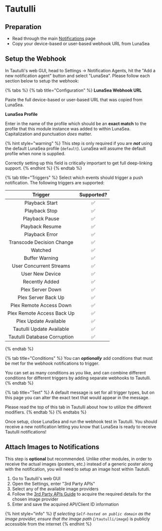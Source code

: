 # Tautulli

## Preparation

* Read through the main [Notifications](broken-reference) page
* Copy your device-based or user-based webhook URL from LunaSea

## Setup the Webhook

In Tautulli's web GUI, head to Settings -> Notification Agents, hit the "Add a new notification agent" button and select "LunaSea". Please follow each section below to setup the webhook:

{% tabs %}
{% tab title="Configuration" %}
**LunaSea Webhook URL**

Paste the full device-based or user-based URL that was copied from LunaSea.

**LunaSea Profile**

Enter in the name of the profile which should be an **exact match** to the profile that this module instance was added to within LunaSea. Capitalization and punctuation _does_ matter.

{% hint style="warning" %}
This step is only required if you are _**not**_ using the default LunaSea profile (`default`). LunaSea will assume the default profile when none is supplied.

Correctly setting up this field is critically important to get full deep-linking support.
{% endhint %}
{% endtab %}

{% tab title="Triggers" %}
Select which events should trigger a push notification. The following triggers are supported:

|            Trigger           | Supported? |
| :--------------------------: | :--------: |
|        Playback Start        |      ✅     |
|         Playback Stop        |      ✅     |
|        Playback Pause        |      ✅     |
|        Playback Resume       |      ✅     |
|        Playback Error        |      ✅     |
|   Transcode Decision Change  |      ✅     |
|            Watched           |      ✅     |
|        Buffer Warning        |      ✅     |
|    User Concurrent Streams   |      ✅     |
|        User New Device       |      ✅     |
|        Recently Added        |      ✅     |
|       Plex Server Down       |      ✅     |
|      Plex Server Back Up     |      ✅     |
|    Plex Remote Access Down   |      ✅     |
|  Plex Remote Access Back Up  |      ✅     |
|     Plex Update Available    |      ✅     |
|   Tautulli Update Available  |      ✅     |
| Tautulli Database Corruption |      ✅     |
{% endtab %}

{% tab title="Conditions" %}
You can _**optionally**_ add conditions that must be met for the webhook notifications to trigger.

You can set as many conditions as you like, and can combine different conditions for different triggers by adding separate webhooks to Tautulli.
{% endtab %}

{% tab title="Text" %}
A default message is set for all trigger types, but on this page you can alter the exact text that would appear in the message.

Please read the top of this tab in Tautulli about how to utilize the different modifiers.
{% endtab %}
{% endtabs %}

Once setup, close LunaSea and run the webhook test in Tautulli. You should receive a new notification letting you know that LunaSea is ready to receive Tautulli notifications!

## Attach Images to Notifications

This step is **optional** but recommended. Unlike other modules, in order to receive the actual images (posters, etc.) instead of a generic poster along with the notification, you will need to setup an image host within Tautulli.

1. Go to Tautulli's web GUI
2. Open the Settings, enter "3rd Party APIs"
3. Select any of the available image providers
4. Follow the [3rd Party APIs Guide](https://github.com/Tautulli/Tautulli/wiki/3rd-Party-APIs-Guide) to acquire the required details for the chosen image provider
5. Enter and save the acquired API/Client ID information

{% hint style="info" %}
_If selecting `Self-hosted on public domain` as the image provider, ensure that the image path (_`/tautulli/image`) is publicly accessible from the internet
{% endhint %}
